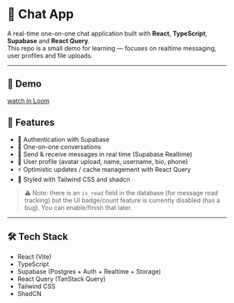 # 💬 Chat App

A real-time one-on-one chat application built with **React**, **TypeScript**, **Supabase** and **React Query**.  
This repo is a small demo for learning — focuses on realtime messaging, user profiles and file uploads.

---
## 🎥 Demo
[watch in Loom](https://www.loom.com/share/06b9c14540b94b48beb27c5190fe1259?sid=08c600bc-3f41-47f7-86ab-9fe14e578c4a)


## 🚀 Features

- 🔐 Authentication with Supabase
- 💬 One-on-one conversations
- 📩 Send & receive messages in real time (Supabase Realtime)
- 👤 User profile (avatar upload, name, username, bio, phone)
- ⚡ Optimistic updates / cache management with React Query
- 🎨 Styled with Tailwind CSS and shadcn

> ⚠️ Note: there is an `is_read` field in the database (for message read tracking) but the UI badge/count feature is currently disabled (has a bug). You can enable/finish that later.

---

## 🛠 Tech Stack

- React (Vite)
- TypeScript
- Supabase (Postgres + Auth + Realtime + Storage)
- React Query (TanStack Query)
- Tailwind CSS
- ShadCN



